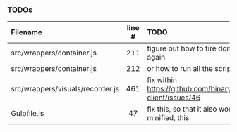 ### TODOs
| Filename | line # | TODO
|:------|:------:|:------
| src/wrappers/container.js | 211 | figure out how to fire dom's onload event again
| src/wrappers/container.js | 212 | or how to run all the scripts over again
| src/wrappers/visuals/recorder.js | 461 | fix within https://github.com/binarykitchen/videomail-client/issues/46
| Gulpfile.js | 47 | fix this, so that it also works when not minified, this
